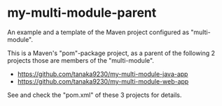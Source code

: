 # my-multi-module-parent

An example and a template of the Maven project configured as "multi-module".

This is a Maven's "pom"-package project, as a parent of the following 2 projects those are members of the "multi-module".

- https://github.com/tanaka9230/my-multi-module-java-app
- https://github.com/tanaka9230/my-multi-module-web-app

See and check the "pom.xml" of these 3 projects for details.
